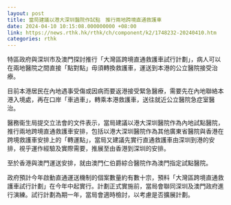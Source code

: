 ```yaml
---
layout: post
title: 當局建議以港大深圳醫院作試點　推行兩地跨境直通救護車
date: 2024-04-10 10:15:08.000000000 +08:00
link: https://news.rthk.hk/rthk/ch/component/k2/1748232-20240410.htm
categories: rthk
---
```


特區政府與深圳市及澳門探討推行「大灣區跨境直通救護車試行計劃」，病人可以在兩地醫院之間直接「點對點」毋須轉換救護車，運送到本港的公立醫院接受治療。

目前本港居民在內地遇事受傷或因病而要返港接受緊急醫療，需要先在內地聯絡本港入境處，再在口岸「車過車」，轉乘本港救護車，送往就近公立醫院急症室醫治。

醫務衞生局提交立法會的文件表示，當局建議以港大深圳醫院作為內地試點醫院，推行兩地跨境直通救護車安排，包括以港大深圳醫院作為其他廣東省醫院與香港在跨境救護車安排上的「轉運點」，當局又建議先實行直通救護車由深圳到港的安排，視乎運作經驗及實際需要，推展至由香港到深圳的安排。

至於香港與澳門運送安排，就由澳門仁伯爵綜合醫院作為澳門指定試點醫院。

政府預計今年啟動直通運送機制的個案數量約有數十宗，預料「大灣區跨境直通救護車試行計劃」在今年中起實行。計劃正式實施前，當局會聯同深圳及澳門政府進行演練。試行計劃為期一年，當局會適時檢討，以考慮是否擴展計劃。
